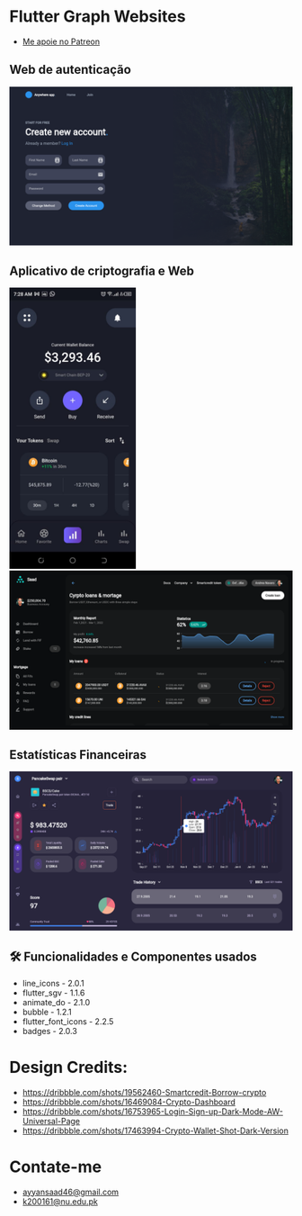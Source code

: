 # Flutter Graph Websites

- [Me apoie no Patreon](https://patreon.com/carlosalbertopinto?fan_landing=true)


## Web de autenticação
 
<img src="results/auth.png" />

## Aplicativo de criptografia e Web
 
<img src="results/crypto app.jpeg" height="500" />

<img src="results/crytpo.png" />

## Estatísticas Financeiras

<img src="results/pancake.png" />

<h2>🛠️ Funcionalidades e Componentes usados</h2>

- line_icons - 2.0.1
- flutter_sgv - 1.1.6
- animate_do - 2.1.0
- bubble - 1.2.1
- flutter_font_icons - 2.2.5
- badges - 2.0.3



# Design Credits:
- https://dribbble.com/shots/19562460-Smartcredit-Borrow-crypto
- https://dribbble.com/shots/16469084-Crypto-Dashboard
- https://dribbble.com/shots/16753965-Login-Sign-up-Dark-Mode-AW-Universal-Page
- https://dribbble.com/shots/17463994-Crypto-Wallet-Shot-Dark-Version

# Contate-me
- ayyansaad46@gmail.com
- k200161@nu.edu.pk